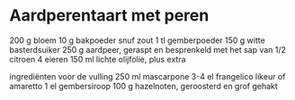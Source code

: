 # Aardperentaart met peren
200 g bloem
10 g bakpoeder
snuf zout
1 tl gemberpoeder
150 g witte basterdsuiker
250 g aardpeer, geraspt en besprenkeld met het sap van 1/2 citroen
4 eieren
150 ml lichte olijfolie, plus extra

ingrediënten voor de vulling
250 ml mascarpone
3-4 el frangelico likeur of amaretto
1 el gembersiroop
100 g hazelnoten, geroosterd en grof gehakt
